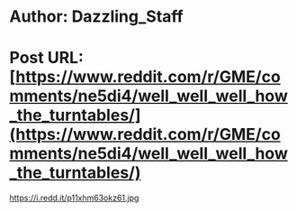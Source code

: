 # Author: Dazzling_Staff
# Post URL: [https://www.reddit.com/r/GME/comments/ne5di4/well_well_well_how_the_turntables/](https://www.reddit.com/r/GME/comments/ne5di4/well_well_well_how_the_turntables/)


https://i.redd.it/p11xhm63okz61.jpg